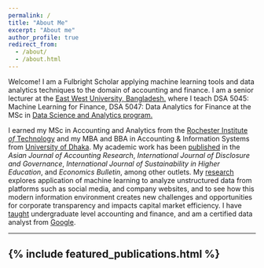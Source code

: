 ```yaml
---
permalink: /
title: "About Me"
excerpt: "About me"
author_profile: true
redirect_from: 
  - /about/
  - /about.html
---
```


Welcome! I am a Fulbright Scholar applying machine learning tools and data analytics techniques to the domain of accounting and finance. I am a senior lecturer at the [East West University, Bangladesh.](https://fbe.ewubd.edu/business-administration/faculty-view/shafiqul) where I teach DSA 5045: Machine Learning for Finance, DSA 5047: Data Analytics for Finance at the MSc in [Data Science and Analytics program.](https://ewubd.edu/single-programs/5) 

I earned my MSc in Accounting and Analytics from the [Rochester Institute *of* Technology](https://www.rit.edu) and my MBA and BBA in Accounting & Information Systems from [University of Dhaka](https://www.du.ac.bd). My academic work has been [published](/publications) in the *Asian Journal of Accounting Research*, *International Journal of Disclosure and Governance*, *International Journal of Sustainability in Higher Education*, and *Economics Bulletin*, among other outlets. My [research](/research) explores application of machine learning to analyze unstructured data from platforms such as social media, and company websites, and to see how this modern information environment creates new challenges and opportunities for corporate transparency and impacts capital market efficiency. I have [taught](/teaching) undergraduate level accounting and finance, and am a certified data analyst from [Google](https://www.coursera.org/account/accomplishments/professional-cert/AP6JRF9L57KY).

---
{% include featured_publications.html %}
---